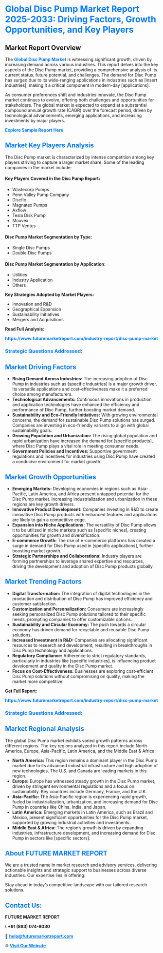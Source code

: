 <h1 style="color: #007BFF;">Global Disc Pump Market Report 2025-2033: Driving Factors, Growth Opportunities, and Key Players</h1>

<section id="overview">
<h2>Market Report Overview</h2>
<p>The <a href="https://www.futuremarketreport.com/industry-report/disc-pump-market" style="color: #007BFF; text-decoration: none;"><strong>Global Disc Pump Market</strong></a> is witnessing significant growth, driven by increasing demand across various industries. This report delves into the key aspects of the Disc Pump market, providing a comprehensive analysis of its current status, future potential, and challenges. The demand for Disc Pump has surged due to its wide-ranging applications in industries such as [insert industries], making it a critical component in modern-day [applications].</p>
<p>As consumer preferences shift and industries innovate, the Disc Pump market continues to evolve, offering both challenges and opportunities for stakeholders. The global market is expected to expand at a substantial compound annual growth rate (CAGR) over the forecast period, driven by technological advancements, emerging applications, and increasing investments by major players.</p>
</section>

<section id="overview">
<p><a href="https://www.futuremarketreport.com/request-sample/reportId=42737" style="color: #007BFF; text-decoration: none;"><strong>Explore Sample Report Here</strong></a></p>
</section>

<section id="key-players">
<h2 style="color: #007BFF;">Market Key Players Analysis</h2>
<p>The Disc Pump market is characterized by intense competition among key players striving to capture a larger market share. Some of the leading companies in the market include:</p>
<h4>Key Players Covered in the Disc Pump Report:</h4>
<ul><li>Wastecorp Pumps</li><li>Penn Valley Pump Company</li><li>Discflo</li><li>Magnatex Pumps</li><li>Axflow</li><li>Tesla Disk Pump</li><li>Mouvex</li><li>TTP Ventus</li></ul>
<h4>Disc Pump Market Segmentation by Type:</h4>
<ul><li>Single Disc Pumps</li><li>Double Disc Pumps</li></ul>

<h4>Disc Pump Market Segmentation by Application:</h4>
<ul><li>Utilities</li><li>Industry Application</li><li>Others</li></ul>
<p><strong>Key Strategies Adopted by Market Players:</strong></p>
<ul>
<li>Innovation and R&D</li>
<li>Geographical Expansion</li>
<li>Sustainability Initiatives</li>
<li>Mergers and Acquisitions</li>
</ul>
</section>

<section>
<p><strong>Read Full Analysis: </strong></p><a href="https://www.futuremarketreport.com/industry-report/disc-pump-market" style="color: #007BFF; text-decoration: none;"><strong>https://www.futuremarketreport.com/industry-report/disc-pump-market</strong></a>
<h3 style="color: #007BFF;">Strategic Questions Addressed:</h3>
</section>

<section id="driving-factors">
<h2 style="color: #007BFF;">Market Driving Factors</h2>
<ul>
<li><strong>Rising Demand Across Industries:</strong> The increasing adoption of Disc Pump in industries such as [specific industries] is a major growth driver. Its versatile applications and cost-effectiveness make it a preferred choice among manufacturers.</li>
<li><strong>Technological Advancements:</strong> Continuous innovations in production and application technologies have enhanced the efficiency and performance of Disc Pump, further boosting market demand.</li>
<li><strong>Sustainability and Eco-Friendly Initiatives:</strong> With growing environmental concerns, the demand for sustainable Disc Pump solutions has surged. Companies are investing in eco-friendly variants to align with global sustainability goals.</li>
<li><strong>Growing Population and Urbanization:</strong> The rising global population and rapid urbanization have increased the demand for [specific products], where Disc Pump plays a vital role in meeting consumer needs.</li>
<li><strong>Government Policies and Incentives:</strong> Supportive government regulations and incentives for industries using Disc Pump have created a conducive environment for market growth.</li>
</ul>
</section>

<section id="growth-opportunities">
<h2 style="color: #007BFF;">Market Growth Opportunities</h2>
<ul>
<li><strong>Emerging Markets:</strong> Developing economies in regions such as Asia-Pacific, Latin America, and Africa present untapped potential for the Disc Pump market. Increasing industrialization and urbanization in these regions are key growth drivers.</li>
<li><strong>Innovative Product Development:</strong> Companies investing in R&D to create innovative Disc Pump products with enhanced features and applications are likely to gain a competitive edge.</li>
<li><strong>Expansion into Niche Applications:</strong> The versatility of Disc Pump allows it to be utilized in niche markets such as [specific niches], creating opportunities for growth and diversification.</li>
<li><strong>E-commerce Growth:</strong> The rise of e-commerce platforms has created a surge in demand for Disc Pump used in [specific applications], further boosting market growth.</li>
<li><strong>Strategic Partnerships and Collaborations:</strong> Industry players are forming partnerships to leverage shared expertise and resources, driving the development and adoption of Disc Pump products globally.</li>
</ul>
</section>

<section id="trending-factors">
<h2 style="color: #007BFF;">Market Trending Factors</h2>
<ul>
<li><strong>Digital Transformation:</strong> The integration of digital technologies in the production and distribution of Disc Pump has improved efficiency and customer satisfaction.</li>
<li><strong>Customization and Personalization:</strong> Consumers are increasingly seeking personalized Disc Pump solutions tailored to their specific needs, prompting companies to offer customizable options.</li>
<li><strong>Sustainability and Circular Economy:</strong> The push towards a circular economy has driven demand for recyclable and reusable Disc Pump solutions.</li>
<li><strong>Increased Investment in R&D:</strong> Companies are allocating significant resources to research and development, resulting in breakthroughs in Disc Pump technology and applications.</li>
<li><strong>Regulatory Compliance:</strong> Adherence to strict regulatory standards, particularly in industries like [specific industries], is influencing product development and quality in the Disc Pump market.</li>
<li><strong>Focus on Cost-Effectiveness:</strong> Businesses are exploring cost-efficient Disc Pump solutions without compromising on quality, making the market more competitive.</li>
</ul>
</section>

<section>
<p><strong>Get Full Report: </strong></p><a href="https://www.futuremarketreport.com/industry-report/disc-pump-market" style="color: #007BFF; text-decoration: none;"><strong>https://www.futuremarketreport.com/industry-report/disc-pump-market</strong></a>
<h3 style="color: #007BFF;">Strategic Questions Addressed:</h3>
</section>


<section id="regional-analysis">
<h2 style="color: #007BFF;">Market Regional Analysis</h2>
<p>The global Disc Pump market exhibits varied growth patterns across different regions. The key regions analyzed in this report include North America, Europe, Asia-Pacific, Latin America, and the Middle East & Africa:</p>
<ul>
<li><strong>North America:</strong> This region remains a dominant player in the Disc Pump market due to its advanced industrial infrastructure and high adoption of new technologies. The U.S. and Canada are leading markets in this region.</li>
<li><strong>Europe:</strong> Europe has witnessed steady growth in the Disc Pump market, driven by stringent environmental regulations and a focus on sustainability. Key countries include Germany, France, and the U.K.</li>
<li><strong>Asia-Pacific:</strong> The Asia-Pacific region is experiencing rapid growth, fueled by industrialization, urbanization, and increasing demand for Disc Pump in countries like China, India, and Japan.</li>
<li><strong>Latin America:</strong> Emerging markets in Latin America, such as Brazil and Mexico, present significant opportunities for the Disc Pump market, supported by growing industrial activities and investments.</li>
<li><strong>Middle East & Africa:</strong> The region’s growth is driven by expanding industries, infrastructure development, and increasing demand for Disc Pump in sectors like [specific sectors].</li>
</ul>
</section>

<footer>
<h2 style="color: #007BFF;">About FUTURE MARKET REPORT</h2>
<p>We are a trusted name in market research and advisory services, delivering actionable insights and strategic support to businesses across diverse industries. Our expertise lies in offering:</p>

<p>Stay ahead in today’s competitive landscape with our tailored research solutions.</p>

<h2 style="color: #007BFF;">Contact Us:</h2>
<p><strong>FUTURE MARKET REPORT</strong></p>
<p>📞 <strong>+91 (883) 074-8030</strong></p>
<p>📧 <strong><a href="mailto:help@futuremarketreport.com" style="color: #007BFF;">help@futuremarketreport.com</a></strong></p>
<p>🌐 <strong><a href="https://www.futuremarketreport.com/" style="color: #007BFF;">Visit Our Website</a></strong></p>
</footer>